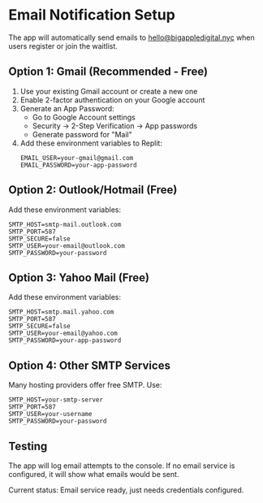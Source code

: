# Email Notification Setup

The app will automatically send emails to hello@bigappledigital.nyc when users register or join the waitlist.

## Option 1: Gmail (Recommended - Free)

1. Use your existing Gmail account or create a new one
2. Enable 2-factor authentication on your Google account
3. Generate an App Password:
   - Go to Google Account settings
   - Security → 2-Step Verification → App passwords
   - Generate password for "Mail"
4. Add these environment variables to Replit:
   ```
   EMAIL_USER=your-gmail@gmail.com
   EMAIL_PASSWORD=your-app-password
   ```

## Option 2: Outlook/Hotmail (Free)

Add these environment variables:
```
SMTP_HOST=smtp-mail.outlook.com
SMTP_PORT=587
SMTP_SECURE=false
SMTP_USER=your-email@outlook.com
SMTP_PASSWORD=your-password
```

## Option 3: Yahoo Mail (Free)

Add these environment variables:
```
SMTP_HOST=smtp.mail.yahoo.com
SMTP_PORT=587
SMTP_SECURE=false
SMTP_USER=your-email@yahoo.com
SMTP_PASSWORD=your-app-password
```

## Option 4: Other SMTP Services

Many hosting providers offer free SMTP. Use:
```
SMTP_HOST=your-smtp-server
SMTP_PORT=587
SMTP_USER=your-username
SMTP_PASSWORD=your-password
```

## Testing

The app will log email attempts to the console. If no email service is configured, it will show what emails would be sent.

Current status: Email service ready, just needs credentials configured.